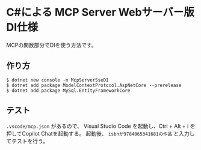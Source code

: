 # C#による MCP Server Webサーバー版 DI仕様

MCPの関数部分でDIを使う方法です。

## 作り方

```shell
$ dotnet new console -n McpServerSseDI
$ dotnet add package ModelContextProtocol.AspNetCore --prerelease
$ dotnet add package MySql.EntityFrameworkCore
```

## テスト

`.vscode/mcp.json` があるので、 Visual Studio Code を起動し、Ctrl + Alt + i を押してCopilot Chatを起動する。
起動後、 `isbnが9784065341681の作品` と入力してテストを行う。
